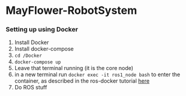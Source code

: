 # MayFlower-RobotSystem

### Setting up using Docker
1. Install Docker
2. Install docker-compose
3. `cd /Docker`
4. `docker-compose up`
5. Leave that terminal running (it is the core node)
6. in a new terminal run `docker exec -it ros1_node bash` to enter the container, as described in the ros-docker tutorial [here](https://wiki.ros.org/docker/Tutorials/Docker)
7. Do ROS stuff
